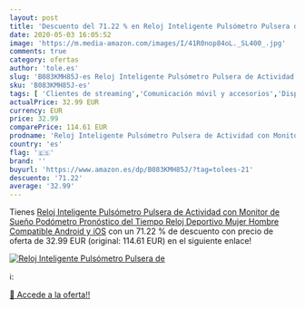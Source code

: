 ```yaml
---
layout: post
title: 'Descuento del 71.22 % en Reloj Inteligente Pulsómetro Pulsera de '
date: 2020-05-03 16:05:52
image: 'https://m.media-amazon.com/images/I/41R0nop84oL._SL400_.jpg'
comments: true
category: ofertas
author: 'tole.es'
slug: 'B083KMH85J-es Reloj Inteligente Pulsómetro Pulsera de Actividad con...'
sku: 'B083KMH85J-es'
tags: [ 'Clientes de streaming','Comunicación móvil y accesorios','Dispositivos para el streaming','Electrónica','Equipos de audio y Hi-Fi','Informática','Móviles','Móviles y smartphones libres','Tablets','android', ]
actualPrice: 32.99 EUR
currency: EUR
price: 32.99
comparePrice: 114.61 EUR
prodname: 'Reloj Inteligente Pulsómetro Pulsera de Actividad con Monitor de Sueño Podómetro Pronóstico del Tiempo Reloj Deportivo Mujer Hombre Compatible Android y iOS'
country: 'es'
flag: '🇪🇸'
brand: ''
buyurl: 'https://www.amazon.es/dp/B083KMH85J/?tag=tolees-21'
descuento: '71.22'
average: '32.99'
---
```


Tienes [Reloj Inteligente Pulsómetro Pulsera de Actividad con Monitor de Sueño Podómetro Pronóstico del Tiempo Reloj Deportivo Mujer Hombre Compatible Android y iOS](https://www.amazon.es/dp/B083KMH85J/?tag=tolees-21) con un 71.22 % de descuento con precio de oferta de 32.99 EUR (original: 114.61 EUR) en el siguiente enlace!

[![Reloj Inteligente Pulsómetro Pulsera de ](https://m.media-amazon.com/images/I/41R0nop84oL._SL400_.jpg)](https://www.amazon.es/dp/B083KMH85J/?tag=tolees-21)

ℹ️:


[🛒 Accede a la oferta!!](https://www.amazon.es/dp/B083KMH85J/?tag=tolees-21)
